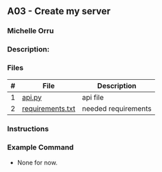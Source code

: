 ## A03 - Create my server
### Michelle Orru
### Description:



### Files

|   #   | File             | Description                                        |
| :---: | ---------------- | -------------------------------------------------- |
|   1   | [api.py](https://github.com/michelle083/4443-MobileApps/edit/main/Assignments/A03/api.py) | api file |
|   2   | [requirements.txt](https://github.com/michelle083/4443-MobileApps/edit/main/Assignments/A03/requirements.txt) | needed requirements|


### Instructions

### Example Command

- None for now. 